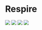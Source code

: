 # Respire
![](https://github.com/jinqingxu/Respire/master/UI_one.png)
![](https://github.com/jinqingxu/Respire/master/UI_two.png)
![](https://github.com/jinqingxu/Respire/master/hardware.png)
![](https://github.com/jinqingxu/Respire/master/archietcture.png)
